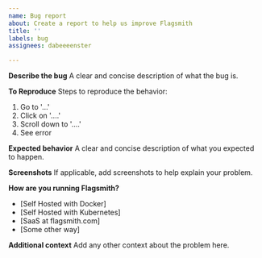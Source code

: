 ```yaml
---
name: Bug report
about: Create a report to help us improve Flagsmith
title: ''
labels: bug
assignees: dabeeeenster

---
```


**Describe the bug**
A clear and concise description of what the bug is.

**To Reproduce**
Steps to reproduce the behavior:
1. Go to '...'
2. Click on '....'
3. Scroll down to '....'
4. See error

**Expected behavior**
A clear and concise description of what you expected to happen.

**Screenshots**
If applicable, add screenshots to help explain your problem.

**How are you running Flagsmith?**
- [Self Hosted with Docker]
- [Self Hosted with Kubernetes]
- [SaaS at flagsmith.com] 
- [Some other way]

**Additional context**
Add any other context about the problem here.
